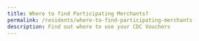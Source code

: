 ```yaml
---
title: Where to find Participating Merchants?
permalink: /residents/where-to-find-participating-merchants
description: Find out where to use your CDC Vouchers
---
```


